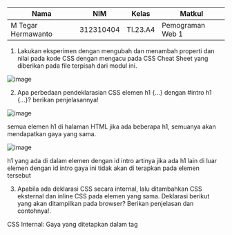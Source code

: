 |Nama|NIM|Kelas|Matkul|
|----|---|-----|------|
|M Tegar Hermawanto|312310404|TI.23.A4|Pemograman Web 1|

1. Lakukan eksperimen dengan mengubah dan menambah properti dan nilai pada kode CSS dengan mengacu pada CSS Cheat Sheet yang diberikan pada file terpisah dari modul ini.

![image](https://github.com/user-attachments/assets/1c3d9fec-483b-4b62-a1be-3094ed2d5dee)

2. Apa perbedaan pendeklarasian CSS elemen h1 {...} dengan #intro h1 {...}? berikan penjelasannya!

![image](https://github.com/user-attachments/assets/e6eb3a57-2358-4ca5-8e33-2beb2caaf687)

semua elemen h1 di halaman HTML jika ada beberapa h1, semuanya akan mendapatkan gaya yang sama.

![image](https://github.com/user-attachments/assets/cf5f9d24-761a-4bd0-bb3f-a6e192f971b3)

h1 yang ada di dalam elemen dengan id intro artinya jika ada h1 lain di luar elemen dengan id intro gaya ini tidak akan di terapkan pada elemen tersebut

3. Apabila ada deklarasi CSS secara internal, lalu ditambahkan CSS eksternal dan inline CSS pada elemen yang sama. Deklarasi berikut yang akan ditampilkan pada browser? Berikan penjelasan dan contohnya!.

CSS Internal: Gaya yang ditetapkan dalam tag <style> akan diterapkan jika tidak ada inline CSS. Dalam contoh ini, color: blue; tidak akan terlihat.

contohnya

            h1{

                color: #green; /* CSS Eksternal */

CSS Eksternal: Gaya yang ditetapkan dalam file eksternal akan diterapkan terakhir dan hanya jika tidak ada inline CSS atau CSS internal yang lebih spesifik. Dalam contoh ini, color: green; tidak akan terlihat.

contohnya  

            h1{

                color: blue; /* CSS Internal */
              
4. Pada sebuah elemen HTML ID dan Class, apabila masing-masing selector tersebut terdapat deklarasi CSS, maka terdapat deklarasi yang akan ditampilkan pada browser? Berikan penjelasan dan contohnya!.

Ketika menggunakan CSS, elemen HTML dapat memiliki beberapa deklarasi gaya yang diterapkan padanya. Dalam hal ini, jika sebuah elemen memiliki ID dan class, dan masing-masing memiliki deklarasi CSS, prioritas atau spesifisitas dari selector akan menentukan gaya mana yang diterapkan.

contohnya

ini yang akan di tampikan id selector

![image](https://github.com/user-attachments/assets/007fd373-dc6c-4e2e-b688-db1b1e84a930)

ini yang akan di tampilkan class

![image](https://github.com/user-attachments/assets/afc7d7b2-ae61-492c-892c-c21f845eac6e)
